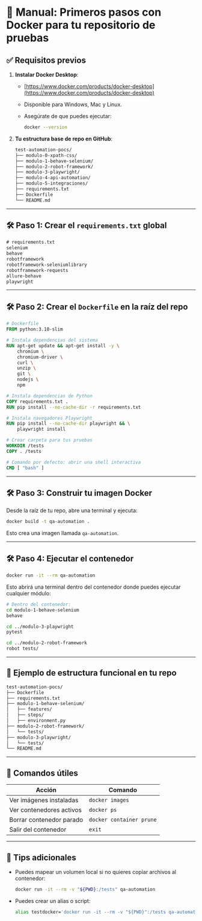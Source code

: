 # 🐳 **Manual: Primeros pasos con Docker para tu repositorio de pruebas**

## ✅ Requisitos previos

1. **Instalar Docker Desktop**:

   * [https://www.docker.com/products/docker-desktop](https://www.docker.com/products/docker-desktop)
   * Disponible para Windows, Mac y Linux.
   * Asegúrate de que puedes ejecutar:

     ```bash
     docker --version
     ```

2. **Tu estructura base de repo en GitHub**:

   ```bash
   test-automation-pocs/
   ├── modulo-0-xpath-css/
   ├── modulo-1-behave-selenium/
   ├── modulo-2-robot-framework/
   ├── modulo-3-playwright/
   ├── modulo-4-api-automation/
   ├── modulo-5-integraciones/
   ├── requirements.txt
   ├── Dockerfile
   └── README.md
   ```

---

## 🛠 Paso 1: Crear el `requirements.txt` global

```txt
# requirements.txt
selenium
behave
robotframework
robotframework-seleniumlibrary
robotframework-requests
allure-behave
playwright
```

---

## 🛠 Paso 2: Crear el `Dockerfile` en la raíz del repo

```dockerfile
# Dockerfile
FROM python:3.10-slim

# Instala dependencias del sistema
RUN apt-get update && apt-get install -y \
    chromium \
    chromium-driver \
    curl \
    unzip \
    git \
    nodejs \
    npm

# Instala dependencias de Python
COPY requirements.txt .
RUN pip install --no-cache-dir -r requirements.txt

# Instala navegadores Playwright
RUN pip install --no-cache-dir playwright && \
    playwright install

# Crear carpeta para tus pruebas
WORKDIR /tests
COPY . /tests

# Comando por defecto: abrir una shell interactiva
CMD [ "bash" ]
```

---

## 🛠 Paso 3: Construir tu imagen Docker

Desde la raíz de tu repo, abre una terminal y ejecuta:

```bash
docker build -t qa-automation .
```

Esto crea una imagen llamada `qa-automation`.

---

## 🛠 Paso 4: Ejecutar el contenedor

```bash
docker run -it --rm qa-automation
```

Esto abrirá una terminal dentro del contenedor donde puedes ejecutar cualquier módulo:

```bash
# Dentro del contenedor:
cd modulo-1-behave-selenium
behave

cd ../modulo-3-playwright
pytest

cd ../modulo-2-robot-framework
robot tests/
```

---

## 📁 Ejemplo de estructura funcional en tu repo

```bash
test-automation-pocs/
├── Dockerfile
├── requirements.txt
├── modulo-1-behave-selenium/
│   ├── features/
│   ├── steps/
│   ├── environment.py
├── modulo-2-robot-framework/
│   └── tests/
├── modulo-3-playwright/
│   └── tests/
└── README.md
```

---

## 🧹 Comandos útiles

| Acción                   | Comando                  |
| ------------------------ | ------------------------ |
| Ver imágenes instaladas  | `docker images`          |
| Ver contenedores activos | `docker ps`              |
| Borrar contenedor parado | `docker container prune` |
| Salir del contenedor     | `exit`                   |

---

## 📝 Tips adicionales

* Puedes mapear un volumen local si no quieres copiar archivos al contenedor:

  ```bash
  docker run -it --rm -v "${PWD}:/tests" qa-automation
  ```

* Puedes crear un alias o script:

  ```bash
  alias testdocker='docker run -it --rm -v "${PWD}":/tests qa-automation'
  ```


